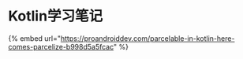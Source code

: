 # Kotlin学习笔记



{% embed url="https://proandroiddev.com/parcelable-in-kotlin-here-comes-parcelize-b998d5a5fcac" %}

